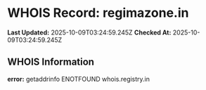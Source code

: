 # WHOIS Record: regimazone.in

**Last Updated:** 2025-10-09T03:24:59.245Z
**Checked At:** 2025-10-09T03:24:59.245Z

## WHOIS Information

**error:** getaddrinfo ENOTFOUND whois.registry.in

